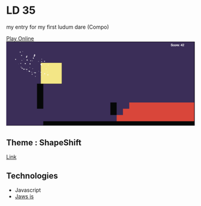 # LD 35
my entry for my first ludum dare (Compo)

[Play Online](https://guillaume-gomez.github.io/LD35/)
![Game](css/screen-shot.png "ScreenShot")


## Theme : ShapeShift
[Link](http://ludumdare.com/compo/ludum-dare-35/)

## Technologies
- Javascript
- [Jaws js](http://jawsjs.com/)


